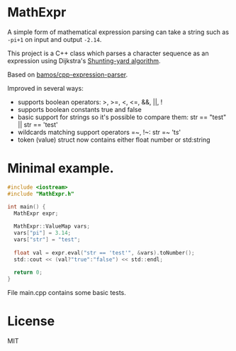 # MathExpr
A simple form of mathematical expression parsing can take a string such
as `-pi+1` on input and output `-2.14`.

This project is a C++ class which parses a character sequence as an expression using Dijkstra's
[Shunting-yard algorithm](http://en.wikipedia.org/wiki/Shunting-yard_algorithm).

Based on [bamos/cpp-expression-parser](https://github.com/bamos/cpp-expression-parser/).

Improved in several ways:
- supports boolean operators: >, >=, <, <=, &&, ||, !
- supports boolean constants true and false
- basic support for strings so it's possible to compare them: str == "test" || str == 'test'
- wildcards matching support operators =~, !~: str =~ 't*s*'
- token (value) struct now contains either float number or std:string

# Minimal example.

```C
#include <iostream>
#include "MathExpr.h"

int main() {
  MathExpr expr;
  
  MathExpr::ValueMap vars;
  vars["pi"] = 3.14;
  vars["str"] = "test";
  
  float val = expr.eval("str == 'test'", &vars).toNumber();
  std::cout << (val?"true":"false") << std::endl;
  
  return 0;
}
```

File main.cpp contains some basic tests.

# License
MIT

